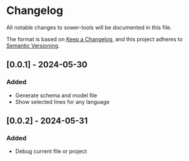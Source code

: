 # Changelog

All notable changes to sower-tools will be documented in this file.

The format is based on [Keep a Changelog](https://keepachangelog.com/en/1.1.0/),
and this project adheres to [Semantic Versioning](https://semver.org/spec/v2.0.0.html).

## [0.0.1] - 2024-05-30

### Added

-   Generate schema and model file
-   Show selected lines for any language

## [0.0.2] - 2024-05-31

### Added

-   Debug current file or project
